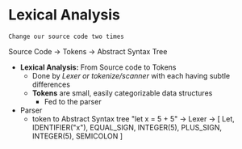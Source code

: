 # Lexical Analysis
	Change our source code two times
Source Code -> Tokens -> Abstract Syntax Tree

- **Lexical Analysis:** From Source code to Tokens
	- Done by *Lexer or tokenize/scanner* with each having subtle differences
	- **Tokens** are small, easily categorizable data structures 
		- Fed to the parser 
- Parser
	- token to Abstract Syntax tree
"let x = 5 + 5" -> Lexer -> 
[
Let, IDENTIFIER("x"), EQUAL_SIGN, INTEGER(5), PLUS_SIGN, INTEGER(5), SEMICOLON
]

